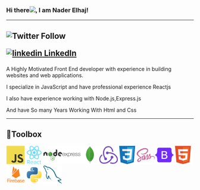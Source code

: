 

### Hi there<img src="https://raw.githubusercontent.com/MartinHeinz/MartinHeinz/master/wave.gif" width="30px">, I am Nader Elhaj!
---
<img alt="Twitter Follow" src="https://img.shields.io/twitter/follow/Naderelhaj3gma1?label=Follow%20Me&style=social"><p><a href="https://www.linkedin.com/in/nader-elhaj-48b253156/" rel="nofollow noreferrer"><img src="https://i.stack.imgur.com/gVE0j.png" alt="linkedin"> LinkedIn</a> &nbsp; 
---
A Highly Motivated  Front End developer with  experience  in building websites and web applications.
  
I specialize in JavaScript and have professional experience Reactjs

I also have experience working with Node.js,Express.js 

And have So many Years Working With Html and Css
</p>

---

🧰Toolbox
---
<img src="https://raw.githubusercontent.com/devicons/devicon/c7d326b6009e60442abc35fa45706d6f30ee4c8e/icons/javascript/javascript-original.svg" alt="js logo" width="50px" height="50px" ><img src="https://github.com/devicons/devicon/blob/master/icons/react/react-original-wordmark.svg" alt="js logo" width="50px" height="50px" ><img src="https://github.com/devicons/devicon/blob/master/icons/nodejs/nodejs-original-wordmark.svg" alt="js logo" width="50px" height="50px" ><img src="https://github.com/devicons/devicon/blob/master/icons/express/express-original-wordmark.svg" alt="js logo" width="50px" height="50px" ><img src="https://github.com/devicons/devicon/blob/master/icons/mongodb/mongodb-original.svg" alt="js logo" width="50px" height="50px" ><img src="https://github.com/devicons/devicon/blob/master/icons/redux/redux-original.svg" alt="js logo" width="50px" height="50px" ><img src="https://github.com/devicons/devicon/blob/master/icons/css3/css3-original.svg" alt="js logo" width="50px" height="50px" ><img src="https://github.com/devicons/devicon/blob/master/icons/sass/sass-original.svg" alt="js logo" width="50px" height="50px" ><img src="https://github.com/devicons/devicon/blob/master/icons/bootstrap/bootstrap-plain.svg" alt="js logo" width="50px" height="50px" ><img src="https://github.com/devicons/devicon/blob/master/icons/html5/html5-original.svg" alt="js logo" width="50px" height="50px" ><img src="https://github.com/devicons/devicon/blob/master/icons/firebase/firebase-plain-wordmark.svg" alt="js logo" width="50px" height="50px" ><img src="https://github.com/devicons/devicon/blob/master/icons/python/python-original.svg" alt="js logo" width="50px" height="50px" ><img src="https://github.com/devicons/devicon/blob/master/icons/mysql/mysql-original.svg" alt="js logo" width="50px" height="50px" >
<!--
**NaderElhaj/NaderElhaj** is a ✨ _special_ ✨ repository because its `README.md` (this file) appears on your GitHub profile.

Here are some ideas to get you started:

- 🔭 I’m currently working on ...
- 🌱 I’m currently learning ...
- 👯 I’m looking to collaborate on ...
- 🤔 I’m looking for help with ...
- 💬 Ask me about ...
- 📫 How to reach me: ...
- 😄 Pronouns: ...
- ⚡ Fun fact: ...
-->
